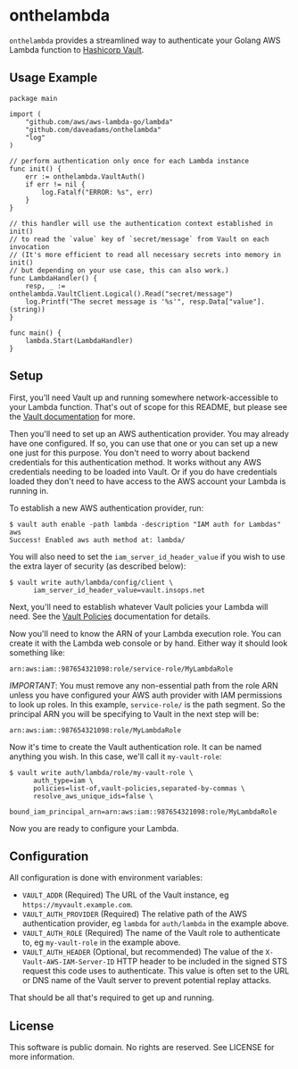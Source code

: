 # onthelambda

`onthelambda` provides a streamlined way to authenticate your Golang AWS Lambda
function to [Hashicorp Vault](https://www.vaultproject.io).

## Usage Example

    package main

    import (
        "github.com/aws/aws-lambda-go/lambda"
        "github.com/daveadams/onthelambda"
        "log"
    )

    // perform authentication only once for each Lambda instance
    func init() {
        err := onthelambda.VaultAuth()
        if err != nil {
            log.Fatalf("ERROR: %s", err)
        }
    }

    // this handler will use the authentication context established in init()
    // to read the `value` key of `secret/message` from Vault on each invocation
    // (It's more efficient to read all necessary secrets into memory in init()
    // but depending on your use case, this can also work.)
    func LambdaHandler() {
        resp, _ := onthelambda.VaultClient.Logical().Read("secret/message")
        log.Printf("The secret message is '%s'", resp.Data["value"].(string))
    }

    func main() {
        lambda.Start(LambdaHandler)
    }


## Setup

First, you'll need Vault up and running somewhere network-accessible to your
Lambda function. That's out of scope for this README, but please see the
[Vault documentation](https://www.vaultproject.io/docs/install/index.html)
for more.

Then you'll need to set up an AWS authentication provider. You may already have
one configured. If so, you can use that one or you can set up a new one just for
this purpose. You don't need to worry about backend credentials for this
authentication method. It works without any AWS credentials needing to be loaded
into Vault. Or if you do have credentials loaded they don't need to have access
to the AWS account your Lambda is running in.

To establish a new AWS authentication provider, run:

    $ vault auth enable -path lambda -description "IAM auth for Lambdas" aws
    Success! Enabled aws auth method at: lambda/

You will also need to set the `iam_server_id_header_value` if you wish to use
the extra layer of security (as described below):

    $ vault write auth/lambda/config/client \
          iam_server_id_header_value=vault.insops.net

Next, you'll need to establish whatever Vault policies your Lambda will need.
See the [Vault Policies](https://www.vaultproject.io/docs/concepts/policies.html)
documentation for details.

Now you'll need to know the ARN of your Lambda execution role. You can create it
with the Lambda web console or by hand. Either way it should look something like:

    arn:aws:iam::987654321098:role/service-role/MyLambdaRole

*IMPORTANT*: You must remove any non-essential path from the role ARN unless you
have configured your AWS auth provider with IAM permissions to look up roles. In
this example, `service-role/` is the path segment. So the principal ARN you will
be specifying to Vault in the next step will be:

    arn:aws:iam::987654321098:role/MyLambdaRole

Now it's time to create the Vault authentication role. It can be named anything
you wish. In this case, we'll call it `my-vault-role`:

    $ vault write auth/lambda/role/my-vault-role \
          auth_type=iam \
          policies=list-of,vault-policies,separated-by-commas \
          resolve_aws_unique_ids=false \
          bound_iam_principal_arn=arn:aws:iam::987654321098:role/MyLambdaRole

Now you are ready to configure your Lambda.

## Configuration

All configuration is done with environment variables:

* `VAULT_ADDR` (Required) The URL of the Vault instance, eg `https://myvault.example.com`.
* `VAULT_AUTH_PROVIDER` (Required) The relative path of the AWS authentication provider, eg `lambda` for `auth/lambda` in the example above.
* `VAULT_AUTH_ROLE` (Required) The name of the Vault role to authenticate to, eg `my-vault-role` in the example above.
* `VAULT_AUTH_HEADER` (Optional, but recommended) The value of the `X-Vault-AWS-IAM-Server-ID` HTTP header to be included in the signed STS request this code uses to authenticate. This value is often set to the URL or DNS name of the Vault server to prevent potential replay attacks.

That should be all that's required to get up and running.

## License

This software is public domain. No rights are reserved. See LICENSE for more
information.
